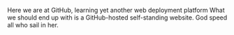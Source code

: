 Here we are at GitHub, learning yet another web deployment platform
What we should end up with is a GitHub-hosted self-standing website.
 God speed all who sail in her.
